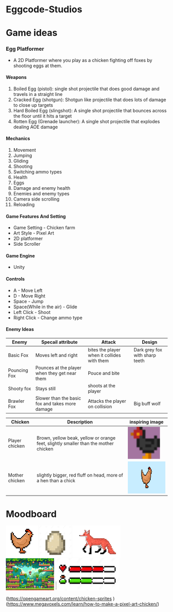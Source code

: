 # Eggcode-Studios

# Game ideas
### Egg Platformer
- A 2D Platformer where you play as a chicken fighting off foxes by shooting eggs at them.

 #### Weapons
 1. Boiled Egg (pistol): single shot projectile that does good damage and travels in a straight line
 2. Cracked Egg (shotgun): Shotgun like projectile that does lots of damage to close up targets
 3. Hard Boiled Egg (slingshot): A single shot projectile that bounces across the floor until it hits a target
 4. Rotten Egg (Grenade launcher): A single shot projectile that explodes dealing AOE damage
 #### Mechanics
 1. Movement 
 2. Jumping
 3. Gliding 
 4. Shooting
 5. Switching ammo types 
 6. Health 
 7. Eggs
 8. Damage and enemy health 
 9. Enemies and enemy types
 10. Camera side scrolling
 11. Reloading
 #### Game Features And Setting
 - Game Setting - Chicken farm
 - Art Style - Pixel Art
 - 2D platformer
 - Side Scroller
 #### Game Engine
 - Unity
 #### Controls
 - A - Move Left
 - D - Move Right
 - Space - Jump
 - Space(While in the air) - Glide
 - Left Click - Shoot
 - Right Click - Change ammo type
 #### Enemy Ideas
| Enemy | Specail attribute | Attack | Design |
| --- | --- | --- | --- |
| Basic Fox | Moves left and right | bites the player when it collides with them  | Dark grey fox with sharp teeth |
| Pouncing Fox | Pounces at the player when they get near them | Pouce and bite |  |
| Shooty fox | Stays still | shoots at the player |  |
| Brawler Fox | Slower than the basic fox and takes more damage | Attacks the player on collision | Big buff wolf |

 |Chicken |Description | inspiring image |
 |--------|------------|-----------------|
 |Player chicken | Brown, yellow beak, yellow or orange feet, slightly smaller than the mother chicken| <img src="chickenprofilestaticx2.gif" width="100" height="100"> 
 |Mother chicken| slightly bigger, red fluff on head, more of a hen than a chick | <img src="brown mum chicken.png" width="200" height="100">
 

 # Moodboard 
<img src="chicken.jpg" width="100" height="100"> 
<img src="egg.jpg" width="100" height="100"> 
<img src="fox.jpg" width="150" height="100"> 
<img src="2d platform.jpg" width="150" height="100"> 
<img src="health bar.jpg" width="200" height="100"> 


(https://opengameart.org/content/chicken-sprites ) 
(https://www.megavoxels.com/learn/how-to-make-a-pixel-art-chicken/)



 
